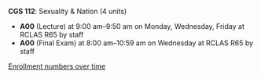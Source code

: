 **CGS 112**: Sexuality & Nation (4 units)

- **A00** (Lecture) at 9:00 am–9:50 am on Monday, Wednesday, Friday at RCLAS R65 by staff
- **A00** (Final Exam) at 8:00 am–10:59 am on Wednesday at RCLAS R65 by staff

[Enrollment numbers over time](./CGS112.tsv)
